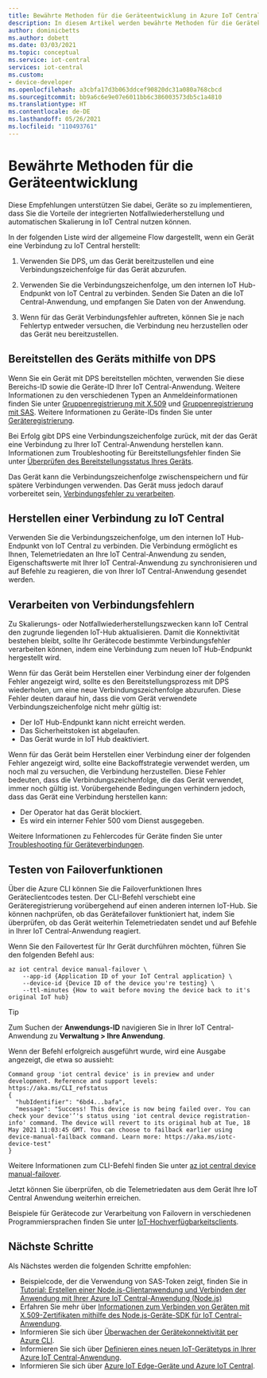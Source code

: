 ```yaml
---
title: Bewährte Methoden für die Geräteentwicklung in Azure IoT Central | Microsoft-Dokumentation
description: In diesem Artikel werden bewährte Methoden für die Gerätekonnektivität in Azure IoT Central beschrieben.
author: dominicbetts
ms.author: dobett
ms.date: 03/03/2021
ms.topic: conceptual
ms.service: iot-central
services: iot-central
ms.custom:
- device-developer
ms.openlocfilehash: a3cbfa17d3b063ddcef90820dc31a080a768cbcd
ms.sourcegitcommit: bb9a6c6e9e07e6011bb6c386003573db5c1a4810
ms.translationtype: HT
ms.contentlocale: de-DE
ms.lasthandoff: 05/26/2021
ms.locfileid: "110493761"
---
```

# <a name="best-practices-for-device-development"></a>Bewährte Methoden für die Geräteentwicklung

Diese Empfehlungen unterstützen Sie dabei, Geräte so zu implementieren, dass Sie die Vorteile der integrierten Notfallwiederherstellung und automatischen Skalierung in IoT Central nutzen können.

In der folgenden Liste wird der allgemeine Flow dargestellt, wenn ein Gerät eine Verbindung zu IoT Central herstellt:

1. Verwenden Sie DPS, um das Gerät bereitzustellen und eine Verbindungszeichenfolge für das Gerät abzurufen.

1. Verwenden Sie die Verbindungszeichenfolge, um den internen IoT Hub-Endpunkt von IoT Central zu verbinden. Senden Sie Daten an die IoT Central-Anwendung, und empfangen Sie Daten von der Anwendung.

1. Wenn für das Gerät Verbindungsfehler auftreten, können Sie je nach Fehlertyp entweder versuchen, die Verbindung neu herzustellen oder das Gerät neu bereitzustellen.

## <a name="use-dps-to-provision-the-device"></a>Bereitstellen des Geräts mithilfe von DPS

Wenn Sie ein Gerät mit DPS bereitstellen möchten, verwenden Sie diese Bereichs-ID sowie die Geräte-ID Ihrer IoT Central-Anwendung. Weitere Informationen zu den verschiedenen Typen an Anmeldeinformationen finden Sie unter [Gruppenregistrierung mit X.509](concepts-get-connected.md#x509-group-enrollment) und [Gruppenregistrierung mit SAS](concepts-get-connected.md#sas-group-enrollment). Weitere Informationen zu Geräte-IDs finden Sie unter [Geräteregistrierung](concepts-get-connected.md#device-registration).

Bei Erfolg gibt DPS eine Verbindungszeichenfolge zurück, mit der das Gerät eine Verbindung zu Ihrer IoT Central-Anwendung herstellen kann. Informationen zum Troubleshooting für Bereitstellungsfehler finden Sie unter [Überprüfen des Bereitstellungsstatus Ihres Geräts](troubleshoot-connection.md#check-the-provisioning-status-of-your-device).

Das Gerät kann die Verbindungszeichenfolge zwischenspeichern und für spätere Verbindungen verwenden. Das Gerät muss jedoch darauf vorbereitet sein, [Verbindungsfehler zu verarbeiten](#handle-connection-failures).

## <a name="connect-to-iot-central"></a>Herstellen einer Verbindung zu IoT Central

Verwenden Sie die Verbindungszeichenfolge, um den internen IoT Hub-Endpunkt von IoT Central zu verbinden. Die Verbindung ermöglicht es Ihnen, Telemetriedaten an Ihre IoT Central-Anwendung zu senden, Eigenschaftswerte mit Ihrer IoT Central-Anwendung zu synchronisieren und auf Befehle zu reagieren, die von Ihrer IoT Central-Anwendung gesendet werden.

## <a name="handle-connection-failures"></a>Verarbeiten von Verbindungsfehlern

Zu Skalierungs- oder Notfallwiederherstellungszwecken kann IoT Central den zugrunde liegenden IoT-Hub aktualisieren. Damit die Konnektivität bestehen bleibt, sollte Ihr Gerätecode bestimmte Verbindungsfehler verarbeiten können, indem eine Verbindung zum neuen IoT Hub-Endpunkt hergestellt wird.

Wenn für das Gerät beim Herstellen einer Verbindung einer der folgenden Fehler angezeigt wird, sollte es den Bereitstellungsprozess mit DPS wiederholen, um eine neue Verbindungszeichenfolge abzurufen. Diese Fehler deuten darauf hin, dass die vom Gerät verwendete Verbindungszeichenfolge nicht mehr gültig ist:

- Der IoT Hub-Endpunkt kann nicht erreicht werden.
- Das Sicherheitstoken ist abgelaufen.
- Das Gerät wurde in IoT Hub deaktiviert.

Wenn für das Gerät beim Herstellen einer Verbindung einer der folgenden Fehler angezeigt wird, sollte eine Backoffstrategie verwendet werden, um noch mal zu versuchen, die Verbindung herzustellen. Diese Fehler bedeuten, dass die Verbindungszeichenfolge, die das Gerät verwendet, immer noch gültig ist. Vorübergehende Bedingungen verhindern jedoch, dass das Gerät eine Verbindung herstellen kann:

- Der Operator hat das Gerät blockiert.
- Es wird ein interner Fehler 500 vom Dienst ausgegeben.

Weitere Informationen zu Fehlercodes für Geräte finden Sie unter [Troubleshooting für Geräteverbindungen](troubleshoot-connection.md).

## <a name="test-failover-capabilities"></a>Testen von Failoverfunktionen

Über die Azure CLI können Sie die Failoverfunktionen Ihres Geräteclientcodes testen. Der CLI-Befehl verschiebt eine Geräteregistrierung vorübergehend auf einen anderen internen IoT-Hub. Sie können nachprüfen, ob das Gerätefailover funktioniert hat, indem Sie überprüfen, ob das Gerät weiterhin Telemetriedaten sendet und auf Befehle in Ihrer IoT Central-Anwendung reagiert.

Wenn Sie den Failovertest für Ihr Gerät durchführen möchten, führen Sie den folgenden Befehl aus:

```azurecli
az iot central device manual-failover \
    --app-id {Application ID of your IoT Central application} \
    --device-id {Device ID of the device you're testing} \
    --ttl-minutes {How to wait before moving the device back to it's original IoT hub}
```

> [!TIP]
> Zum Suchen der **Anwendungs-ID** navigieren Sie in Ihrer IoT Central-Anwendung zu **Verwaltung > Ihre Anwendung**.

Wenn der Befehl erfolgreich ausgeführt wurde, wird eine Ausgabe angezeigt, die etwa so aussieht:

```output
Command group 'iot central device' is in preview and under development. Reference and support levels: https://aka.ms/CLI_refstatus
{
  "hubIdentifier": "6bd4...bafa",
  "message": "Success! This device is now being failed over. You can check your device'’'s status using 'iot central device registration-info' command. The device will revert to its original hub at Tue, 18 May 2021 11:03:45 GMT. You can choose to failback earlier using device-manual-failback command. Learn more: https://aka.ms/iotc-device-test"
}
```

Weitere Informationen zum CLI-Befehl finden Sie unter [az iot central device manual-failover](/cli/azure/iot/central/device#az_iot_central_device_manual_failover).

Jetzt können Sie überprüfen, ob die Telemetriedaten aus dem Gerät Ihre IoT Central Anwendung weiterhin erreichen.

Beispiele für Gerätecode zur Verarbeitung von Failovern in verschiedenen Programmiersprachen finden Sie unter [IoT-Hochverfügbarkeitsclients](https://github.com/iot-for-all/iot-central-high-availability-clients).

## <a name="next-steps"></a>Nächste Schritte

Als Nächstes werden die folgenden Schritte empfohlen:

- Beispielcode, der die Verwendung von SAS-Token zeigt, finden Sie in [Tutorial: Erstellen einer Node.js-Clientanwendung und Verbinden der Anwendung mit Ihrer Azure IoT Central-Anwendung (Node.js)](tutorial-connect-device.md)
- Erfahren Sie mehr über [Informationen zum Verbinden von Geräten mit X.509-Zertifikaten mithilfe des Node.js-Geräte-SDK für IoT Central-Anwendung](how-to-connect-devices-x509.md).
- Informieren Sie sich über [Überwachen der Gerätekonnektivität per Azure CLI](./howto-monitor-devices-azure-cli.md).
- Informieren Sie sich über [Definieren eines neuen IoT-Gerätetyps in Ihrer Azure IoT Central-Anwendung](./howto-set-up-template.md).
- Informieren Sie sich über [Azure IoT Edge-Geräte und Azure IoT Central](./concepts-iot-edge.md).
